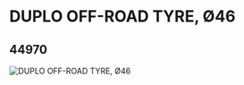 # DUPLO OFF-ROAD TYRE, Ø46
## 44970
![DUPLO OFF-ROAD TYRE, Ø46](https://lc-www-live-s.legocdn.com/media/bricks/5/2/4186713.jpg)